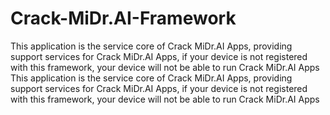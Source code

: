 # Crack-MiDr.AI-Framework
This application is the service core of Crack MiDr.AI Apps, providing support services for Crack MiDr.AI Apps, if your device is not registered with this framework, your device will not be able to run Crack MiDr.AI Apps
This application is the service core of Crack MiDr.AI Apps, providing support services for Crack MiDr.AI Apps, if your device is not registered with this framework, your device will not be able to run Crack MiDr.AI Apps
